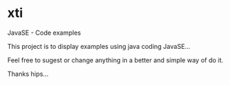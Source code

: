 # xti


JavaSE - Code examples

This project is to display examples using java coding JavaSE...

Feel free to sugest or change anything in a better and simple way of do it.

Thanks hips...
